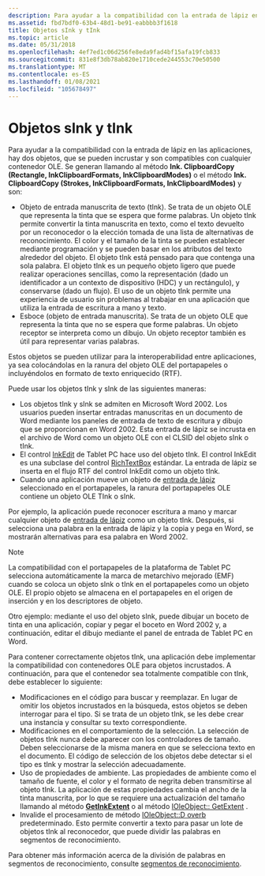 ```yaml
---
description: Para ayudar a la compatibilidad con la entrada de lápiz en las aplicaciones, hay dos objetos, que se pueden incrustar y son compatibles con cualquier contenedor OLE.
ms.assetid: fbd7bdf0-63b4-48d1-be91-eabbbb3f1618
title: Objetos sInk y tInk
ms.topic: article
ms.date: 05/31/2018
ms.openlocfilehash: 4ef7ed1c06d256fe8eda9fad4bf15afa19fcb833
ms.sourcegitcommit: 831e8f3db78ab820e1710cede244553c70e50500
ms.translationtype: MT
ms.contentlocale: es-ES
ms.lasthandoff: 01/08/2021
ms.locfileid: "105678497"
---
```

# <a name="sink-and-tink-objects"></a>Objetos sInk y tInk

Para ayudar a la compatibilidad con la entrada de lápiz en las aplicaciones, hay dos objetos, que se pueden incrustar y son compatibles con cualquier contenedor OLE. Se generan llamando al método **Ink. ClipboardCopy (Rectangle, InkClipboardFormats, InkClipboardModes)** o el método **Ink. ClipboardCopy (Strokes, InkClipboardFormats, InkClipboardModes)** y son:

-   Objeto de entrada manuscrita de texto (tInk). Se trata de un objeto OLE que representa la tinta que se espera que forme palabras. Un objeto tInk permite convertir la tinta manuscrita en texto, como el texto devuelto por un reconocedor o la elección tomada de una lista de alternativas de reconocimiento. El color y el tamaño de la tinta se pueden establecer mediante programación y se pueden basar en los atributos del texto alrededor del objeto. El objeto tInk está pensado para que contenga una sola palabra. El objeto tInk es un pequeño objeto ligero que puede realizar operaciones sencillas, como la representación (dado un identificador a un contexto de dispositivo (HDC) y un rectángulo), y conservarse (dado un flujo). El uso de un objeto tInk permite una experiencia de usuario sin problemas al trabajar en una aplicación que utiliza la entrada de escritura a mano y texto.
-   Esboce (objeto de entrada manuscrita). Se trata de un objeto OLE que representa la tinta que no se espera que forme palabras. Un objeto receptor se interpreta como un dibujo. Un objeto receptor también es útil para representar varias palabras.

Estos objetos se pueden utilizar para la interoperabilidad entre aplicaciones, ya sea colocándolas en la ranura del objeto OLE del portapapeles o incluyéndolos en formato de texto enriquecido (RTF).

Puede usar los objetos tInk y sInk de las siguientes maneras:

-   Los objetos tInk y sInk se admiten en Microsoft Word 2002. Los usuarios pueden insertar entradas manuscritas en un documento de Word mediante los paneles de entrada de texto de escritura y dibujo que se proporcionan en Word 2002. Esta entrada de lápiz se incrusta en el archivo de Word como un objeto OLE con el CLSID del objeto sInk o tInk.
-   El control [InkEdit](/previous-versions/ms552265(v=vs.100)) de Tablet PC hace uso del objeto tInk. El control InkEdit es una subclase del control [RichTextBox](/dotnet/api/system.windows.forms.richtextbox?view=netcore-3.1) estándar. La entrada de lápiz se inserta en el flujo RTF del control InkEdit como un objeto tInk.
-   Cuando una aplicación mueve un objeto de [entrada de lápiz](/previous-versions/aa515768(v=msdn.10)) seleccionado en el portapapeles, la ranura del portapapeles OLE contiene un objeto OLE TInk o sInk.

Por ejemplo, la aplicación puede reconocer escritura a mano y marcar cualquier objeto de [entrada de lápiz](/previous-versions/aa515768(v=msdn.10)) como un objeto tInk. Después, si selecciona una palabra en la entrada de lápiz y la copia y pega en Word, se mostrarán alternativas para esa palabra en Word 2002.

> [!Note]  
> La compatibilidad con el portapapeles de la plataforma de Tablet PC selecciona automáticamente la marca de metarchivo mejorado (EMF) cuando se coloca un objeto sInk o tInk en el portapapeles como un objeto OLE. El propio objeto se almacena en el portapapeles en el origen de inserción y en los descriptores de objeto.

 

Otro ejemplo: mediante el uso del objeto sInk, puede dibujar un boceto de tinta en una aplicación, copiar y pegar el boceto en Word 2002 y, a continuación, editar el dibujo mediante el panel de entrada de Tablet PC en Word.

Para contener correctamente objetos tInk, una aplicación debe implementar la compatibilidad con contenedores OLE para objetos incrustados. A continuación, para que el contenedor sea totalmente compatible con tInk, debe establecer lo siguiente:

-   Modificaciones en el código para buscar y reemplazar. En lugar de omitir los objetos incrustados en la búsqueda, estos objetos se deben interrogar para el tipo. Si se trata de un objeto tInk, se les debe crear una instancia y consultar su texto correspondiente.
-   Modificaciones en el comportamiento de la selección. La selección de objetos tInk nunca debe aparecer con los controladores de tamaño. Deben seleccionarse de la misma manera en que se selecciona texto en el documento. El código de selección de los objetos debe detectar si el tipo es tInk y mostrar la selección adecuadamente.
-   Uso de propiedades de ambiente. Las propiedades de ambiente como el tamaño de fuente, el color y el formato de negrita deben transmitirse al objeto tInk. La aplicación de estas propiedades cambia el ancho de la tinta manuscrita, por lo que se requiere una actualización del tamaño llamando al método [**GetInkExtent**](/windows/desktop/api/msinkaut/nf-msinkaut-iinklineinfo-getinkextent) o al método [IOleObject:: GetExtent](/windows/win32/api/oleidl/nf-oleidl-ioleobject-getextent) .
-   Invalide el procesamiento de método [IOleObject::D overb](/windows/win32/api/oleidl/nf-oleidl-ioleobject-doverb) predeterminado. Esto permite convertir a texto para pasar un lote de objetos tInk al reconocedor, que puede dividir las palabras en segmentos de reconocimiento.

Para obtener más información acerca de la división de palabras en segmentos de reconocimiento, consulte [segmentos de reconocimiento](recognition-segments.md).

 

 
